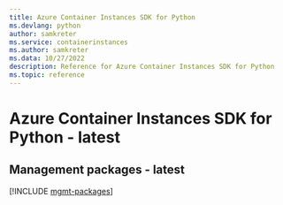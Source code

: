 ```yaml
---
title: Azure Container Instances SDK for Python
ms.devlang: python
author: samkreter
ms.service: containerinstances
ms.author: samkreter
ms.data: 10/27/2022
description: Reference for Azure Container Instances SDK for Python
ms.topic: reference
---
```

# Azure Container Instances SDK for Python - latest

## Management packages - latest
[!INCLUDE [mgmt-packages](container-instances-mgmt-index.md)]